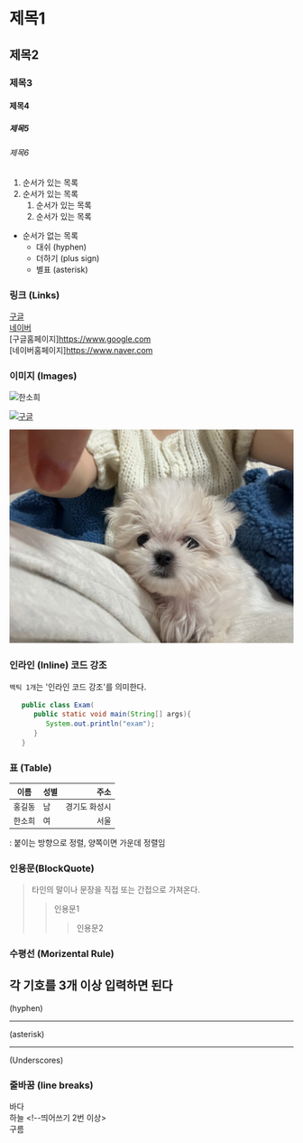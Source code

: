 # 제목1

## 제목2

### 제목3

#### 제목4

##### 제목5

###### 제목6

1. 순서가 있는 목록
2. 순서가 있는 목록
   1. 순서가 있는 목록
   2. 순서가 있는 목록

- 순서가 없는 목록
  - 대쉬 (hyphen)
  + 더하기 (plus sign)
  * 별표 (asterisk)

### 링크 (Links)

[구글](https://www.google.com)  
[네이버](https://www.naver.com)  
[구글홈페이지]<https://www.google.com>  
[네이버홈페이지]<https://www.naver.com>

### 이미지 (Images)

![한소희](https://search.pstatic.net/common?type=b&size=216&expire=1&refresh=true&quality=100&direct=true&src=http%3A%2F%2Fsstatic.naver.net%2Fpeople%2Fportrait%2F202001%2F20200113143850805.jpg)

[![구글](https://www.google.com/images/branding/googlelogo/1x/googlelogo_color_272x92dp.png)](https://www.google.com)

![조토리](./asset/dog.jpg)


### 인라인 (Inline) 코드 강조
`백틱 1개`는 '인라인 코드 강조'를 의미한다.

```java
   public class Exam(
      public static void main(String[] args){
         System.out.println("exam");
      }
   }
```


### 표 (Table)
|이름|성별|주소|
|---|---|---:|
|홍길동|남|경기도 화성시|
|한소희|여|서울|

: 붙이는 방향으로 정렬, 양쪽이면 가운데 정렬임


### 인용문(BlockQuote)
> 타인의 말이나 문장을 직접 또는 간접으로 가져온다.
>> 인용문1
>>> 인용문2


### 수평선 (Morizental Rule)
각 기호를 3개 이상 입력하면 된다
---
(hyphen)
***
(asterisk)
___
(Underscores)


### 줄바꿈 (line breaks)
바다<br>
하늘   <!--띄어쓰기 2번 이상>   
구름
